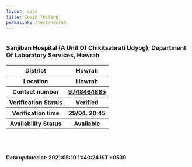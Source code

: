 ```yaml
---
layout: card
title: Covid Testing
permalink: /test/Howrah
---
```

<div class="row">
	<div class="column">
<div class="card_av">
<h3>Sanjiban Hospital (A Unit Of Chikitsabrati Udyog), Department Of Laboratory Services, Howrah</h3>

<div class="info"><table>
<tr><th>District</th><th>Howrah</th></tr>
<tr><th>Location</th><th>Howrah</th></tr>
<tr><th>Contact number </th><th><a href="tel:9748464885">9748464885</a></th></tr>
<tr><th>Verification  Status</th><th>Verified</th></tr>
<tr><th>Verification time</th><th>29/04. 20:45</th></tr>
<tr><th>Availability Status</th><th>Available</th></tr>
</table></div></div>
</div>
</div> <br><br>
<h4> Data updated at: 2021:05:10 11:40:24 IST +0530 </h4>